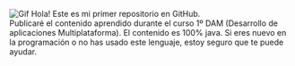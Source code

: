![Gif](Inicio.gif)
Hola!
Este es mi primer repositorio en GitHub.</br>
Publicaré el contenido aprendido durante el curso 1º DAM (Desarrollo de aplicaciones Multiplataforma).
El contenido es 100% java.
Si eres nuevo en la programación o no has usado este lenguaje, estoy seguro que te puede ayudar.
